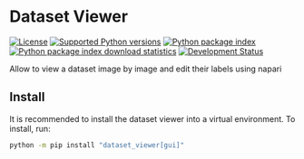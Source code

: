 # Dataset Viewer

[![License](https://img.shields.io/badge/License-MIT-brightgreen.svg)](https://github.com/Hillpro/dataset-viewer/blob/main/LICENSE)
[![Supported Python versions](https://img.shields.io/badge/dynamic/toml?url=https%3A%2F%2Fraw.githubusercontent.com%2FHillpro%2Fdataset-viewer%2Frefs%2Fheads%2Fmain%2Fpyproject.toml&query=%24%5Bproject%5D.requires-python&label=python&color=blue&link=https%3A%2F%2Fpypi.org%2Fproject%2Fdataset-viewer%2F
)](https://python.org)
[![Python package index](https://img.shields.io/badge/dynamic/toml?url=https%3A%2F%2Fraw.githubusercontent.com%2FHillpro%2Fdataset-viewer%2Frefs%2Fheads%2Fmain%2Fpyproject.toml&query=%24%5Bproject%5D.version&label=pypi&color=orange&link=https%3A%2F%2Fpypi.org%2Fproject%2Fdataset-viewer%2F
)](https://pypi.org/project/dataset-viewer)
[![Python package index download statistics](https://img.shields.io/badge/downloads-1.5k/month-brightgreen.svg)](https://pypistats.org/packages/dataset-viewer)
[![Development Status](https://img.shields.io/badge/status-alpha-red.svg)](https://en.wikipedia.org/wiki/Software_release_life_cycle#Alpha)

Allow to view a dataset image by image and edit their labels using napari

## Install

It is recommended to install the dataset viewer into a virtual environment. To install, run: 

```sh
python -m pip install "dataset_viewer[gui]"
```
